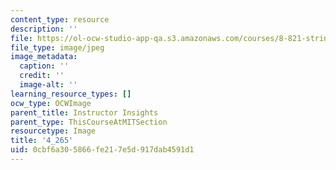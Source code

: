 ```yaml
---
content_type: resource
description: ''
file: https://ol-ocw-studio-app-qa.s3.amazonaws.com/courses/8-821-string-theory-and-holographic-duality-fall-2014/0cbf6a305866fe217e5d917dab4591d1_4-2652.jpg
file_type: image/jpeg
image_metadata:
  caption: ''
  credit: ''
  image-alt: ''
learning_resource_types: []
ocw_type: OCWImage
parent_title: Instructor Insights
parent_type: ThisCourseAtMITSection
resourcetype: Image
title: '4_265'
uid: 0cbf6a30-5866-fe21-7e5d-917dab4591d1
---
```

